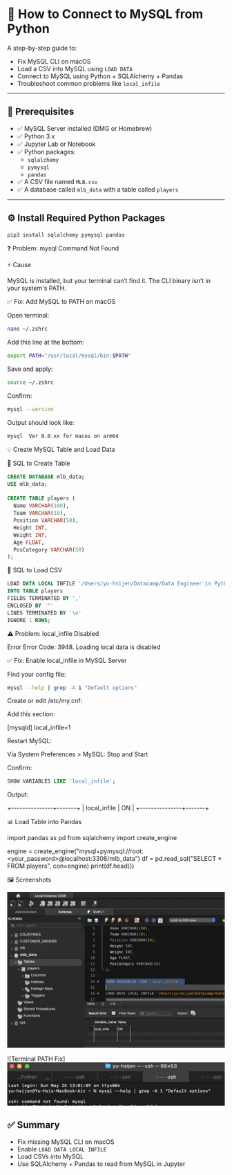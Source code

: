 # 📓 How to Connect to MySQL from Python

A step-by-step guide to:

- Fix MySQL CLI on macOS
- Load a CSV into MySQL using `LOAD DATA`
- Connect to MySQL using Python + SQLAlchemy + Pandas
- Troubleshoot common problems like `local_infile`

---

## 🧩 Prerequisites

- ✅ MySQL Server installed (DMG or Homebrew)
- ✅ Python 3.x
- ✅ Jupyter Lab or Notebook
- ✅ Python packages:
  - `sqlalchemy`
  - `pymysql`
  - `pandas`
- ✅ A CSV file named `MLB.csv`
- ✅ A database called `mlb_data` with a table called `players`

---

## ⚙️ Install Required Python Packages

```bash
pip3 install sqlalchemy pymysql pandas
```

❓ Problem: mysql Command Not Found

⚡️ Cause

MySQL is installed, but your terminal can’t find it. The CLI binary isn’t in your system's PATH.

✅ Fix: Add MySQL to PATH on macOS

Open terminal:

```bash
nano ~/.zshrc
```
Add this line at the bottom:
```bash
export PATH="/usr/local/mysql/bin:$PATH"
```
Save and apply:
```bash
source ~/.zshrc
```
Confirm:
```bash
mysql --version
```
Output should look like:
```bash
mysql  Ver 8.0.xx for macos on arm64
```
💡 Create MySQL Table and Load Data

📂 SQL to Create Table
```sql
CREATE DATABASE mlb_data;
USE mlb_data;

CREATE TABLE players (
  Name VARCHAR(100),
  Team VARCHAR(10),
  Position VARCHAR(50),
  Height INT,
  Weight INT,
  Age FLOAT,
  PosCategory VARCHAR(50)
);
```
📂 SQL to Load CSV
```sql
LOAD DATA LOCAL INFILE '/Users/yu-hsijen/Datacamp/Data Engineer in Python/sample data/prereq01_Introduction_To_Python/MLB.csv'
INTO TABLE players
FIELDS TERMINATED BY ','
ENCLOSED BY '"'
LINES TERMINATED BY '\n'
IGNORE 1 ROWS;
```
⚠️ Problem: local_infile Disabled

Error
Error Code: 3948. Loading local data is disabled

✅ Fix: Enable local_infile in MySQL Server

Find your config file:
```bash
mysql --help | grep -A 1 "Default options"
```
Create or edit /etc/my.cnf:

Add this section:

[mysqld]
local_infile=1

Restart MySQL:

Via System Preferences > MySQL: Stop and Start

Confirm:
```sql
SHOW VARIABLES LIKE 'local_infile';
```
Output:

+---------------+-------+
| local_infile  | ON    |
+---------------+-------+

📊 Load Table into Pandas

import pandas as pd
from sqlalchemy import create_engine

engine = create_engine("mysql+pymysql://root:<your_password>@localhost:3306/mlb_data")
df = pd.read_sql("SELECT * FROM players", con=engine)
print(df.head())

🖼️ Screenshots

![MySQL Workbench Connection](images/02-mysql-check-local_infile.png)

![Terminal PATH Fix]![MySQL CLI not in PATH](images/01-mysql-cli-path-issue.png)


## ✅ Summary

- Fix missing MySQL CLI on macOS  
- Enable `LOAD DATA LOCAL INFILE`  
- Load CSVs into MySQL  
- Use SQLAlchemy + Pandas to read from MySQL in Jupyter
